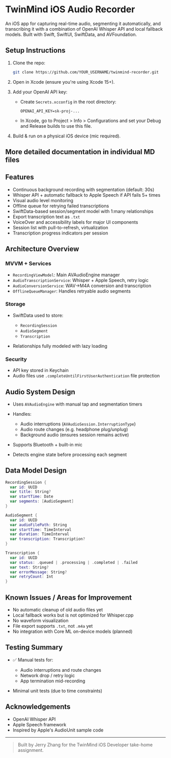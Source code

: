 # TwinMind iOS Audio Recorder

An iOS app for capturing real-time audio, segmenting it automatically, and transcribing it with a combination of OpenAI Whisper API and local fallback models. Built with Swift, SwiftUI, SwiftData, and AVFoundation.

## Setup Instructions

1. Clone the repo:

   ```bash
   git clone https://github.com/YOUR_USERNAME/twinmind-recorder.git
   ```

2. Open in Xcode (ensure you're using Xcode 15+).

3. Add your OpenAI API key:

   * Create `Secrets.xcconfig` in the root directory:

     ```
     OPENAI_API_KEY=sk-proj-...
     ```
   * In Xcode, go to Project > Info > Configurations and set your Debug and Release builds to use this file.

4. Build & run on a physical iOS device (mic required).

## More detailed documentation in individual MD files

## Features

* Continuous background recording with segmentation (default: 30s)
* Whisper API + automatic fallback to Apple Speech if API fails 5+ times
* Visual audio level monitoring
* Offline queue for retrying failed transcriptions
* SwiftData-based session/segment model with 1\:many relationships
* Export transcription text as `.txt`
* VoiceOver and accessibility labels for major UI components
* Session list with pull-to-refresh, virtualization
* Transcription progress indicators per session

## Architecture Overview

### MVVM + Services

* `RecordingViewModel`: Main AVAudioEngine manager
* `AudioTranscriptionService`: Whisper + Apple Speech, retry logic
* `AudioConversionService`: WAV→M4A conversion and transcription
* `OfflineQueueManager`: Handles retryable audio segments

### Storage

* SwiftData used to store:

  * `RecordingSession`
  * `AudioSegment`
  * `Transcription`
* Relationships fully modeled with lazy loading

### Security

* API key stored in Keychain
* Audio files use `.completeUntilFirstUserAuthentication` file protection

## Audio System Design

* Uses `AVAudioEngine` with manual tap and segmentation timers
* Handles:

  * Audio interruptions (`AVAudioSession.InterruptionType`)
  * Audio route changes (e.g. headphone plug/unplug)
  * Background audio (ensures session remains active)
* Supports Bluetooth + built-in mic
* Detects engine state before processing each segment

## Data Model Design

```swift
RecordingSession {
  var id: UUID
  var title: String?
  var startTime: Date
  var segments: [AudioSegment]
}

AudioSegment {
  var id: UUID
  var audioFilePath: String
  var startTime: TimeInterval
  var duration: TimeInterval
  var transcription: Transcription?
}

Transcription {
  var id: UUID
  var status: .queued | .processing | .completed | .failed
  var text: String?
  var errorMessage: String?
  var retryCount: Int
}
```

## Known Issues / Areas for Improvement

* No automatic cleanup of old audio files yet
* Local fallback works but is not optimized for Whisper.cpp
* No waveform visualization
* File export supports `.txt`, not `.m4a` yet
* No integration with Core ML on-device models (planned)

## Testing Summary

* ✅ Manual tests for:

  * Audio interruptions and route changes
  * Network drop / retry logic
  * App termination mid-recording
*  Minimal unit tests (due to time constraints)

## Acknowledgements

* OpenAI Whisper API
* Apple Speech framework
* Inspired by Apple's AudioUnit sample code

---

> Built by Jerry Zhang for the TwinMind iOS Developer take-home assignment.
